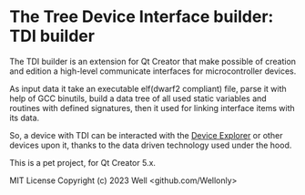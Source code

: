 
# The Tree Device Interface builder: TDI builder
The TDI builder is an extension for Qt Creator that make possible of creation and edition
  a high-level communicate interfaces for microcontroller devices.

  As input data it take an executable elf(dwarf2 compliant) file, parse it with help of GCC binutils,
build a data tree of all used static variables and routines with defined signatures, then it used for linking interface items with its data.

  So, a device with TDI can be interacted with the [Device Explorer](https://github.com/Wellonly/DeviceExplorer) or other devices upon it, thanks to the data driven technology used under the hood.

This is a pet project, for Qt Creator 5.x.

MIT License Copyright (c) 2023 Well <github.com/Wellonly>
